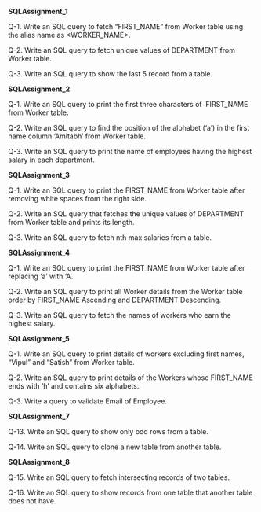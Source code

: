 
**SQLAssignment_1**

  Q-1. Write an SQL query to fetch “FIRST_NAME” from Worker table using the alias name as &lt;WORKER_NAME&gt;.
  
  Q-2. Write an SQL query to fetch unique values of DEPARTMENT from Worker table.
  
  Q-3. Write an SQL query to show the last 5 record from a table.

**SQLAssignment_2**

  Q-1. Write an SQL query to print the first three characters of  FIRST_NAME from Worker table.
  
   Q-2. Write an SQL query to find the position of the alphabet (‘a’) in the first name column ‘Amitabh’ from Worker table.
   
  Q-3. Write an SQL query to print the name of employees having the highest salary in each department.

**SQLAssignment_3**

  Q-1. Write an SQL query to print the FIRST_NAME from Worker table after removing white spaces from the right side.
  
  Q-2. Write an SQL query that fetches the unique values of DEPARTMENT from Worker table and prints its length.
  
  Q-3. Write an SQL query to fetch nth max salaries from a table.

**SQLAssignment_4**

  Q-1. Write an SQL query to print the FIRST_NAME from Worker table after replacing ‘a’ with ‘A’.
  
  Q-2. Write an SQL query to print all Worker details from the Worker table order by FIRST_NAME Ascending and DEPARTMENT Descending.
  
  Q-3. Write an SQL query to fetch the names of workers who earn the highest salary.

**SQLAssignment_5**

  Q-1. Write an SQL query to print details of workers excluding first names, “Vipul” and  “Satish” from Worker table.
  
  Q-2. Write an SQL query to print details of the Workers whose FIRST_NAME ends with  ‘h’ and contains six alphabets.
  
  Q-3. Write a query to validate Email of Employee.
  
  
  **SQLAssignment_7**
  
  Q-13. Write an SQL query to show only odd rows from a table.
  
  Q-14. Write an SQL query to clone a new table from another table.
  
  **SQLAssignment_8**
  
  Q-15. Write an SQL query to fetch intersecting records of two tables.
  
  Q-16. Write an SQL query to show records from one table that another table does not have.
